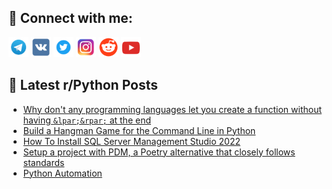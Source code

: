 ## 🔎 Connect with me:
[<img src="https://github.com/bullbesh/bullbesh/blob/main/images/Telegram.png" width="32" height="32" />](https://t.me/bullbesh)
[<img src="https://github.com/bullbesh/bullbesh/blob/main/images/VK.png" width="32" height="32" />](https://vk.com/bullbesh)
[<img src="https://github.com/bullbesh/bullbesh/blob/main/images/Twitter.png" width="32" height="32" />](https://twitter.com/bullbesh1)
[<img src="https://github.com/bullbesh/bullbesh/blob/main/images/Instagram.png" width="32" height="32" />](https://www.instagram.com/bullbesh)
[<img src="https://github.com/bullbesh/bullbesh/blob/main/images/Reddit.png" width="32" height="32" />](https://www.reddit.com/user/bullbesh)
[<img src="https://github.com/bullbesh/bullbesh/blob/main/images/YouTube.png" width="32" height="32" />](https://www.youtube.com/channel/UCtfjRs6uzgq5mfm8S06WTcg)

## 📕 Latest r/Python Posts
<!-- BLOG-POST-LIST:START -->
- [Why don&#39;t any programming languages let you create a function without having `&lpar;&rpar;` at the end](https://www.reddit.com/r/Python/comments/17nq4j0/why_dont_any_programming_languages_let_you_create/)
- [Build a Hangman Game for the Command Line in Python](https://www.reddit.com/r/Python/comments/17npwl0/build_a_hangman_game_for_the_command_line_in/)
- [How To Install SQL Server Management Studio 2022](https://www.reddit.com/r/Python/comments/17npw92/how_to_install_sql_server_management_studio_2022/)
- [Setup a project with PDM, a Poetry alternative that closely follows standards](https://www.reddit.com/r/Python/comments/17noaln/setup_a_project_with_pdm_a_poetry_alternative/)
- [Python Automation](https://www.reddit.com/r/Python/comments/17nncou/python_automation/)
<!-- BLOG-POST-LIST:END -->
